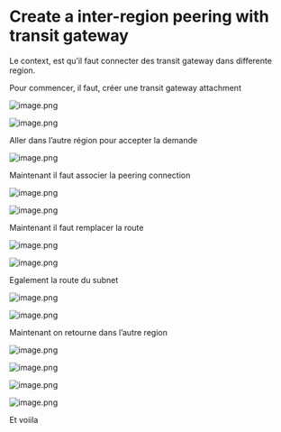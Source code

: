 # Create a inter-region peering with transit gateway

Le context, est qu’il faut connecter des transit gateway dans differente region.

Pour commencer, il faut, créer une transit gateway attachment 

![image.png](Create%20a%20inter-region%20peering%20with%20transit%20gateway%2017d91cce83bc809e8521eee86c408c65/image.png)

![image.png](Create%20a%20inter-region%20peering%20with%20transit%20gateway%2017d91cce83bc809e8521eee86c408c65/image%201.png)

Aller dans l’autre région pour accepter la demande

![image.png](Create%20a%20inter-region%20peering%20with%20transit%20gateway%2017d91cce83bc809e8521eee86c408c65/image%202.png)

Maintenant il faut associer la peering connection

![image.png](Create%20a%20inter-region%20peering%20with%20transit%20gateway%2017d91cce83bc809e8521eee86c408c65/image%203.png)

![image.png](Create%20a%20inter-region%20peering%20with%20transit%20gateway%2017d91cce83bc809e8521eee86c408c65/image%204.png)

Maintenant il faut remplacer la route

![image.png](Create%20a%20inter-region%20peering%20with%20transit%20gateway%2017d91cce83bc809e8521eee86c408c65/image%205.png)

![image.png](Create%20a%20inter-region%20peering%20with%20transit%20gateway%2017d91cce83bc809e8521eee86c408c65/image%206.png)

Egalement la route du subnet 

![image.png](Create%20a%20inter-region%20peering%20with%20transit%20gateway%2017d91cce83bc809e8521eee86c408c65/image%207.png)

![image.png](Create%20a%20inter-region%20peering%20with%20transit%20gateway%2017d91cce83bc809e8521eee86c408c65/image%208.png)

Maintenant on retourne dans l’autre region

![image.png](Create%20a%20inter-region%20peering%20with%20transit%20gateway%2017d91cce83bc809e8521eee86c408c65/image%209.png)

![image.png](Create%20a%20inter-region%20peering%20with%20transit%20gateway%2017d91cce83bc809e8521eee86c408c65/image%2010.png)

![image.png](Create%20a%20inter-region%20peering%20with%20transit%20gateway%2017d91cce83bc809e8521eee86c408c65/image%2011.png)

![image.png](Create%20a%20inter-region%20peering%20with%20transit%20gateway%2017d91cce83bc809e8521eee86c408c65/image%2012.png)

Et voiila